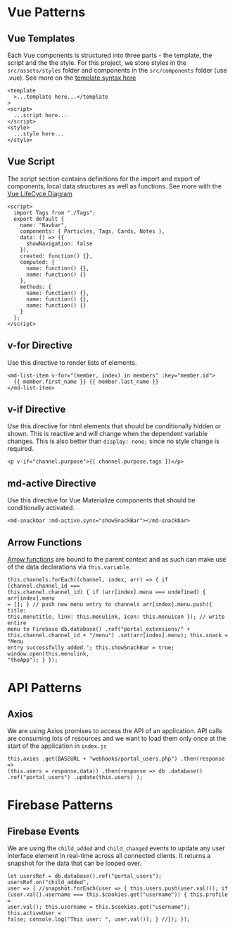 # Vue Patterns

## Vue Templates

Each Vue components is structured into three parts - the template, the script and the the style. For this project, we store styles in the `src/assets/styles` folder and components in the `src/components` folder (use <Name>.vue). See more on the [template syntax here](https://vuejs.org/v2/guide/syntax.html)

```html=
<template
  >...template here...</template
>
<script>
  ...script here...
</script>
<style>
  ...style here...
</style>
```

## Vue Script

The script section contains definitions for the import and export of components, local data structures as well as functions. See more with the [Vue LifeCyce Diagram](https://vuejs.org/v2/guide/instance.html#Lifecycle-Diagram)

```html=
<script>
  import Tags from "./Tags";
  export default {
    name: "Navbar",
    components: { Particles, Tags, Cards, Notes },
    data: () => ({
      showNavigation: false
    }),
    created: function() {},
    computed: {
      name: function() {},
      name: function() {}
    },
    methods: {
      name: function() {},
      name: function() {},
      name: function() {}
    }
  };
</script>
```

## v-for Directive

Use this directive to render lists of elements.

```html=
<md-list-item v-for="(member, index) in members" :key="member.id">
  {{ member.first_name }} {{ member.last_name }}
</md-list-item>
```

## v-if Directive

Use this directive for html elements that should be conditionally hidden or shown. This is reactive and will change when the dependent variable changes. This is also better than `display: none;` since no style change is required.

```html=
<p v-if="channel.purpose">{{ channel.purpose.tags }}</p>
```

## md-active Directive

Use this directive for Vue Materialize components that should be conditionally activated.

```html=
<md-snackbar :md-active.sync="showSnackBar"></md-snackbar>
```

## Arrow Functions

[Arrow functions](https://medium.freecodecamp.org/when-and-why-you-should-use-es6-arrow-functions-and-when-you-shouldnt-3d851d7f0b26) are bound to the parent context and as such can make use of the data declarations via `this.variable`.

```html=
this.channels.forEach((channel, index, arr) => { if (channel.channel_id ===
this.channel.channel_id) { if (arr[index].menu === undefined) { arr[index].menu
= []; } // push new menu entry to channels arr[index].menu.push({ title:
this.menutitle, link: this.menulink, icon: this.menuicon }); // write entire
menu to Firebase db.database() .ref("portal_extensions/" +
this.channel.channel_id + "/menu") .set(arr[index].menu); this.snack = "Menu
entry successfully added."; this.showSnackBar = true; window.open(this.menulink,
"theApp"); } });
```

# API Patterns

## Axios

We are using Axios promises to access the API of an application. API calls are consuming lots of resources and we want to load them only once at the start of the application in `index.js`

```html=
this.axios .get(BASEURL + "webhooks/portal_users.php") .then(response =>
(this.users = response.data)) .then(response => db .database()
.ref("portal_users") .update(this.users) );
```

# Firebase Patterns

## Firebase Events

We are using the `child_added` and `child_changed` events to update any user interface element in real-time across all connected clients. It returns a snapshot for the data that can be looped over.

```html=
let usersRef = db.database().ref("portal_users"); usersRef.on("child_added",
user => { //snapshot.forEach(user => { this.users.push(user.val()); if
(user.val().username === this.$cookies.get("username")) { this.profile =
user.val(); this.username = this.$cookies.get("username"); this.activeUser =
false; console.log("This user: ", user.val()); } //}); });
```
